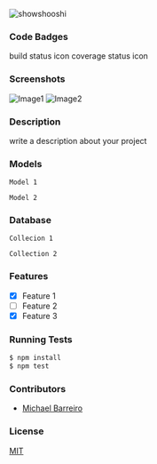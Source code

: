 ![showshooshi](https://cloud.githubusercontent.com/assets/7136454/4618342/240f2eca-5309-11e4-84d3-f8ceb600fb48.png)

### Code Badges
build status icon
coverage status icon

### Screenshots
![Image1](https://raw.githubusercontent.com/nss-cohort-2014-06-07/express-template/master/docs/screenshots/one.jpg)
![Image2](https://raw.githubusercontent.com/nss-cohort-2014-06-07/express-template/master/docs/screenshots/two.jpg)

### Description
write a description about your project

### Models
```
Model 1
```

```
Model 2
```

### Database
```
Collecion 1
```

```
Collection 2
```

### Features
- [x] Feature 1
- [ ] Feature 2
- [x] Feature 3

### Running Tests
```bash
$ npm install
$ npm test
```

### Contributors
- [Michael Barreiro](https://github.com/mikebbarreiro)

### License
[MIT](LICENSE)

